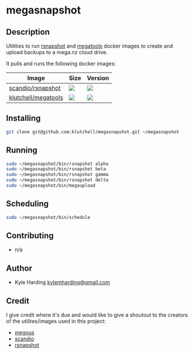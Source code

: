 # megasnapshot #

## Description ##

Utilities to run [rsnapshot](http://rsnapshot.org/) and [megatools](https://github.com/megous/megatools/) docker images to create and upload backups to a mega.nz cloud drive.

It pulls and runs the following docker images:

Image | Size | Version
--- | --- | ---
[scandio/rsnapshot](https://hub.docker.com/r/scandio/rsnapshot/) | [![](https://images.microbadger.com/badges/image/scandio/rsnapshot.svg)](https://microbadger.com/images/scandio/rsnapshot) | [![](https://images.microbadger.com/badges/version/scandio/rsnapshot.svg)](https://microbadger.com/images/scandio/rsnapshot)
[klutchell/megatools](https://hub.docker.com/r/klutchell/megatools/) |[![](https://images.microbadger.com/badges/image/klutchell/megatools.svg)](https://microbadger.com/images/klutchell/megatools) | [![](https://images.microbadger.com/badges/version/klutchell/megatools.svg)](https://microbadger.com/images/klutchell/megatools)

## Installing ##

```bash
git clone git@github.com:klutchell/megasnapshot.git ~/megasnapshot
```

## Running ##

```bash
sudo ~/megasnapshot/bin/rsnapshot alpha
sudo ~/megasnapshot/bin/rsnapshot beta
sudo ~/megasnapshot/bin/rsnapshot gamma
sudo ~/megasnapshot/bin/rsnapshot delta
sudo ~/megasnapshot/bin/megaupload
```

## Scheduling ##

```bash
sudo ~/megasnapshot/bin/schedule
```

## Contributing ##

* n/a

## Author ##

* Kyle Harding <kylemharding@gmail.com>

## Credit ##

I give credit where it's due and would like to give a shoutout to the creators of the utilites/images used in this project:
* [megous](https://github.com/megous/)
* [scandio](https://bitbucket.org/scandio/)
* [rsnapshot](https://github.com/rsnapshot/)

